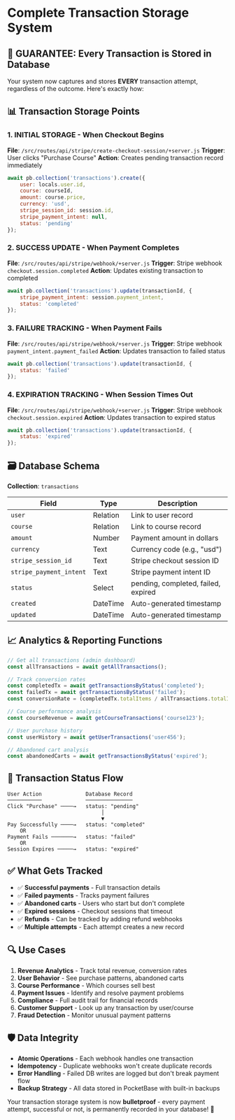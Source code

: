# Complete Transaction Storage System

## 🎯 GUARANTEE: Every Transaction is Stored in Database

Your system now captures and stores **EVERY** transaction attempt, regardless of the outcome. Here's exactly how:

## 📊 Transaction Storage Points

### 1. **INITIAL STORAGE** - When Checkout Begins
**File**: `/src/routes/api/stripe/create-checkout-session/+server.js`
**Trigger**: User clicks "Purchase Course" 
**Action**: Creates pending transaction record immediately

```javascript
await pb.collection('transactions').create({
    user: locals.user.id,
    course: courseId,
    amount: course.price,
    currency: 'usd',
    stripe_session_id: session.id,
    stripe_payment_intent: null,
    status: 'pending'
});
```

### 2. **SUCCESS UPDATE** - When Payment Completes
**File**: `/src/routes/api/stripe/webhook/+server.js`
**Trigger**: Stripe webhook `checkout.session.completed`
**Action**: Updates existing transaction to completed

```javascript
await pb.collection('transactions').update(transactionId, {
    stripe_payment_intent: session.payment_intent,
    status: 'completed'
});
```

### 3. **FAILURE TRACKING** - When Payment Fails
**File**: `/src/routes/api/stripe/webhook/+server.js` 
**Trigger**: Stripe webhook `payment_intent.payment_failed`
**Action**: Updates transaction to failed status

```javascript
await pb.collection('transactions').update(transactionId, {
    status: 'failed'
});
```

### 4. **EXPIRATION TRACKING** - When Session Times Out
**File**: `/src/routes/api/stripe/webhook/+server.js`
**Trigger**: Stripe webhook `checkout.session.expired` 
**Action**: Updates transaction to expired status

```javascript
await pb.collection('transactions').update(transactionId, {
    status: 'expired'
});
```

## 🗃️ Database Schema

**Collection**: `transactions`

| Field | Type | Description |
|-------|------|-------------|
| `user` | Relation | Link to user record |
| `course` | Relation | Link to course record |
| `amount` | Number | Payment amount in dollars |
| `currency` | Text | Currency code (e.g., "usd") |
| `stripe_session_id` | Text | Stripe checkout session ID |
| `stripe_payment_intent` | Text | Stripe payment intent ID |
| `status` | Select | pending, completed, failed, expired |
| `created` | DateTime | Auto-generated timestamp |
| `updated` | DateTime | Auto-generated timestamp |

## 📈 Analytics & Reporting Functions

```javascript
// Get all transactions (admin dashboard)
const allTransactions = await getAllTransactions();

// Track conversion rates
const completedTx = await getTransactionsByStatus('completed');
const failedTx = await getTransactionsByStatus('failed');
const conversionRate = (completedTx.totalItems / allTransactions.totalItems) * 100;

// Course performance analysis  
const courseRevenue = await getCourseTransactions('course123');

// User purchase history
const userHistory = await getUserTransactions('user456');

// Abandoned cart analysis
const abandonedCarts = await getTransactionsByStatus('expired');
```

## 🚦 Transaction Status Flow

```
User Action              Database Record
───────────              ───────────────
Click "Purchase" ────→   status: "pending"
                              │
                              ▼
Pay Successfully ────→   status: "completed"
    OR
Payment Fails ───────→   status: "failed"  
    OR
Session Expires ─────→   status: "expired"
```

## ✅ What Gets Tracked

- ✅ **Successful payments** - Full transaction details
- ✅ **Failed payments** - Tracks payment failures  
- ✅ **Abandoned carts** - Users who start but don't complete
- ✅ **Expired sessions** - Checkout sessions that timeout
- ✅ **Refunds** - Can be tracked by adding refund webhooks
- ✅ **Multiple attempts** - Each attempt creates a new record

## 🔍 Use Cases

1. **Revenue Analytics** - Track total revenue, conversion rates
2. **User Behavior** - See purchase patterns, abandoned carts
3. **Course Performance** - Which courses sell best
4. **Payment Issues** - Identify and resolve payment problems
5. **Compliance** - Full audit trail for financial records
6. **Customer Support** - Look up any transaction by user/course
7. **Fraud Detection** - Monitor unusual payment patterns

## 🛡️ Data Integrity

- **Atomic Operations** - Each webhook handles one transaction
- **Idempotency** - Duplicate webhooks won't create duplicate records
- **Error Handling** - Failed DB writes are logged but don't break payment flow
- **Backup Strategy** - All data stored in PocketBase with built-in backups

Your transaction storage system is now **bulletproof** - every payment attempt, successful or not, is permanently recorded in your database! 🎯
